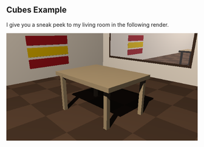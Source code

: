 ## Cubes Example

I give you a sneak peek to my living room in the following render.

![alt text](output.png "Room")
